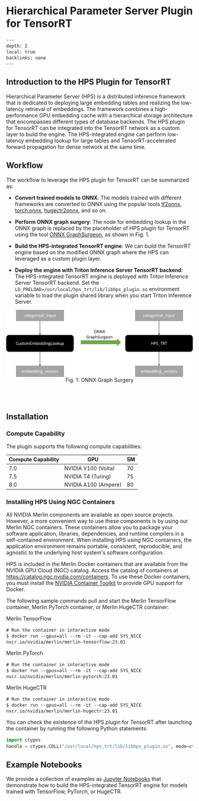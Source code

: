 # Hierarchical Parameter Server Plugin for TensorRT

```{contents}
---
depth: 2
local: true
backlinks: none
---
```

## Introduction to the HPS Plugin for TensorRT

Hierarchical Parameter Server (HPS) is a distributed inference framework that is dedicated to deploying large embedding tables and realizing the low-latency retrieval of embeddings.
The framework combines a high-performance GPU embedding cache with a hierarchical storage architecture that encompasses different types of database backends.
The HPS plugin for TensorRT can be integrated into the TensorRT network as a custom layer to build the engine. The HPS-integrated engine can perform low-latency embedding lookup for large tables and TensorRT-accelerated forward propagation for dense network at the same time.

## Workflow

The workflow to leverage the HPS plugin for TensorRT can be summarized as:

* **Convert trained models to ONNX**: The models trained with different frameworks are converted to ONNX using the popular tools [tf2onnx](https://github.com/onnx/tensorflow-onnx), [torch.onnx](https://github.com/pytorch/pytorch/tree/master/torch/onnx), [hugectr2onnx](https://github.com/NVIDIA-Merlin/HugeCTR/tree/main/onnx_converter), and so on.

* **Perform ONNX graph surgery**: The node for embedding lookup in the ONNX graph is replaced by the placeholder of HPS plugin for TensorRT using the tool [ONNX GraphSurgeon](https://github.com/NVIDIA/TensorRT/tree/main/tools/onnx-graphsurgeon), as shown in Fig. 1.

* **Build the HPS-integrated TensorRT engine**: We can build the TensorRT engine based on the modified ONNX graph where the HPS can leveraged as a custom plugin layer.

* **Deploy the engine with Triton Inference Server TensorRT backend**: The HPS-integrated TensorRT engine is deployed with Triton Inference Server TensorRT backend. Set the `LD_PRELOAD=/usr/local/hps_trt/lib/libhps_plugin.so` environment variable to load the plugin shared library when you start Triton Inference Server.

<img src="hps_trt_user_guide_src/graph_surgeon.png" alt="Logical diagram of using ONNX GraphSurgeon to set the embedding lookup to the HPS plugin for TensorRT" width="720px" style="display:block;margin-left:auto;margin-right:auto;"/>

<div style="text-align:center;">Fig. 1: ONNX Graph Surgery</div>

<br></br>

## Installation

### Compute Capability

The plugin supports the following compute capabilities:

| Compute Capability | GPU                  | SM |
|--------------------|----------------------|-----|
| 7.0                | NVIDIA V100 (Volta)  | 70  |
| 7.5                | NVIDIA T4 (Turing)   | 75  |
| 8.0                | NVIDIA A100 (Ampere) | 80  |

### Installing HPS Using NGC Containers

All NVIDIA Merlin components are available as open source projects. However, a more convenient way to use these components is by using our Merlin NGC containers. These containers allow you to package your software application, libraries, dependencies, and runtime compilers in a self-contained environment. When installing HPS using NGC containers, the application environment remains portable, consistent, reproducible, and agnostic to the underlying host system's software configuration.

HPS is included in the Merlin Docker containers that are available from the NVIDIA GPU Cloud (NGC) catalog.
Access the catalog of containers at <https://catalog.ngc.nvidia.com/containers>.
To use these Docker containers, you must install the [NVIDIA Container Toolkit](https://github.com/NVIDIA/nvidia-docker) to provide GPU support for Docker.

The following sample commands pull and start the Merlin TensorFlow container, Merlin PyTorch container, or Merlin HugeCTR container:

Merlin TensorFlow
```shell
# Run the container in interactive mode
$ docker run --gpus=all --rm -it --cap-add SYS_NICE nvcr.io/nvidia/merlin/merlin-tensorflow:23.01
```

Merlin PyTorch
```shell
# Run the container in interactive mode
$ docker run --gpus=all --rm -it --cap-add SYS_NICE nvcr.io/nvidia/merlin/merlin-pytorch:23.01
```

Merlin HugeCTR
```shell
# Run the container in interactive mode
$ docker run --gpus=all --rm -it --cap-add SYS_NICE nvcr.io/nvidia/merlin/merlin-hugectr:23.01
```

You can check the existence of the HPS plugin for TensorRT after launching the container by running the following Python statements:
```python
import ctypes
handle = ctypes.CDLL("/usr/local/hps_trt/lib/libhps_plugin.so", mode=ctypes.RTLD_GLOBAL)
```

## Example Notebooks

We provide a collection of examples as [Jupyter Notebooks](../hps_trt/notebooks/index.md) that demonstrate how to build the HPS-integrated TensorRT engine for models trained with TensorFlow, PyTorch, or HugeCTR.
